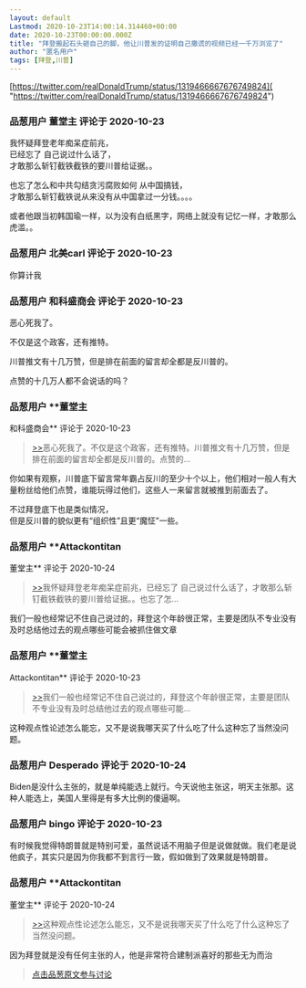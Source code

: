 ```yaml
---
layout: default
Lastmod: 2020-10-23T14:00:14.314460+00:00
date: 2020-10-23T00:00:00.000Z
title: "拜登搬起石头砸自己的脚，他让川普发的证明自己撒谎的视频已经一千万浏览了"
author: "匿名用户"
tags: [拜登,川普]
---
```


[https://twitter.com/realDonaldTrump/status/1319466667676749824]( "https://twitter.com/realDonaldTrump/status/1319466667676749824")

            
### 品葱用户 **董堂主** 评论于 2020-10-23
        
我怀疑拜登老年痴呆症前兆，  
已经忘了 自己说过什么话了，  
才敢那么斩钉截铁截铁的要川普给证据。。  
  
也忘了怎么和中共勾结贪污腐败如何 从中国搞钱，  
才敢那么斩钉截铁说从来没有从中国拿过一分钱。。。。  
  
或者他跟当初韩国瑜一样，以为没有白纸黑字，网络上就没有记忆一样，才敢那么虎滥。。
        


            
### 品葱用户 **北美carl** 评论于 2020-10-23
        
你算计我
        


            
### 品葱用户 **和科盛商会** 评论于 2020-10-23
        
恶心死我了。  
  
不仅是这个政客，还有推特。  
  
川普推文有十几万赞，但是排在前面的留言却全都是反川普的。  
  
点赞的十几万人都不会说话的吗？
        


            
### 品葱用户 **董堂主 
和科盛商会** 评论于 2020-10-23
        
> [\>>]( "/video/item_id-29692#")恶心死我了。不仅是这个政客，还有推特。川普推文有十几万赞，但是排在前面的留言却全都是反川普的。点赞的...

  
你如果有观察，川普底下留言常年霸占反川的至少十个以上，他们相对一般人有大量粉丝给他们点赞，谁能玩得过他们，这些人一来留言就被推到前面去了。  
  
不过拜登底下也是类似情况，  
但是反川普的貌似更有“组织性”且更“魔怔”一些。
        


            
### 品葱用户 **Attackontitan 
董堂主** 评论于 2020-10-24
        
> [\>>]( "/video/item_id-29690#")我怀疑拜登老年痴呆症前兆，已经忘了 自己说过什么话了，才敢那么斩钉截铁截铁的要川普给证据。。也忘了怎...

  
我们一般也经常记不住自己说过的，拜登这个年龄很正常，主要是团队不专业没有及时总结他过去的观点哪些可能会被抓住做文章
        


            
### 品葱用户 **董堂主 
Attackontitan** 评论于 2020-10-23
        
> [\>>]( "/video/item_id-29694#")我们一般也经常记不住自己说过的，拜登这个年龄很正常，主要是团队不专业没有及时总结他过去的观点哪些可能...

  
这种观点性论述怎么能忘，又不是说我哪天买了什么吃了什么这种忘了当然没问题。
        


            
### 品葱用户 **Desperado** 评论于 2020-10-24
        
Biden是没什么主张的，就是单纯能选上就行。今天说他主张这，明天主张那。这种人能选上，美国人里得是有多大比例的傻逼啊。
        


            
### 品葱用户 **bingo** 评论于 2020-10-23
        
有时候我觉得特朗普就是特别可爱，虽然说话不用脑子但是说做就做。我们老是说他疯子，其实只是因为你我都不到言行一致，假如做到了效果就是特朗普。
        


            
### 品葱用户 **Attackontitan 
董堂主** 评论于 2020-10-24
        
> [\>>]( "/video/item_id-29695#")这种观点性论述怎么能忘，又不是说我哪天买了什么吃了什么这种忘了当然没问题。

  
  
因为拜登就是没有任何主张的人，他是非常符合建制派喜好的那些无为而治
        






> [点击品葱原文参与讨论](https://pincong.rocks/video/3240)

